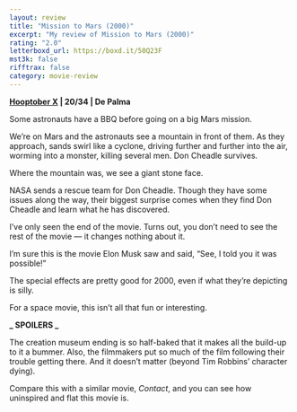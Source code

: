 ```yaml
---
layout: review
title: "Mission to Mars (2000)"
excerpt: "My review of Mission to Mars (2000)"
rating: "2.0"
letterboxd_url: https://boxd.it/50Q23F
mst3k: false
rifftrax: false
category: movie-review
---
```


<b><a href="https://boxd.it/pmi12">Hooptober X</a> | 20/34 | De Palma</b>

Some astronauts have a BBQ before going on a big Mars mission.

We’re on Mars and the astronauts see a mountain in front of them. As they approach, sands swirl like a cyclone, driving further and further into the air, worming into a monster, killing several men. Don Cheadle survives.

Where the mountain was, we see a giant stone face.

NASA sends a rescue team for Don Cheadle. Though they have some issues along the way, their biggest surprise comes when they find Don Cheadle and learn what he has discovered.

I’ve only seen the end of the movie. Turns out, you don’t need to see the rest of the movie — it changes nothing about it.

I’m sure this is the movie Elon Musk saw and said, “See, I told you it was possible!”

The special effects are pretty good for 2000, even if what they’re depicting is silly.

For a space movie, this isn’t all that fun or interesting.

<b>**_ SPOILERS _**</b>

The creation museum ending is so half-baked that it makes all the build-up to it a bummer. Also, the filmmakers put so much of the film following their trouble getting there. And it doesn’t matter (beyond Tim Robbins’ character dying).

Compare this with a similar movie, <i>Contact</i>, and you can see how uninspired and flat this movie is.
